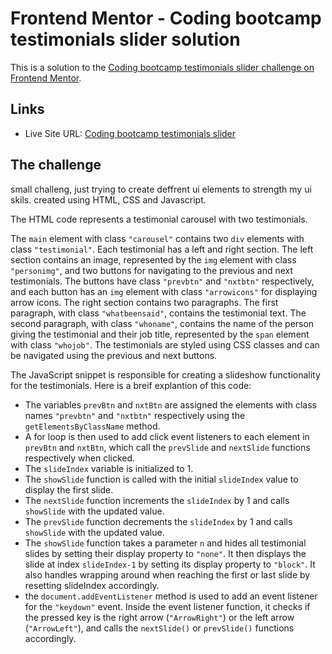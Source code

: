 # Frontend Mentor - Coding bootcamp testimonials slider solution

This is a solution to the [Coding bootcamp testimonials slider challenge on Frontend Mentor](https://www.frontendmentor.io/challenges/coding-bootcamp-testimonials-slider-4FNyLA8JL).


## Links

- Live Site URL: [Coding bootcamp testimonials slider](https://mermory-alloc.github.io/Coding-bootcamp-testimonials-slider/)


## The challenge
small challeng, just trying to create deffrent ui elements to strength my ui skils. created using HTML, CSS and Javascript.

The HTML code represents a testimonial carousel with two testimonials.

The `main` element with class `"carousel"` contains two `div` elements with class `"testimonial"`. Each testimonial has a left and right section.
The left section contains an image, represented by the `img` element with class `"personimg"`, and two buttons for navigating to the previous and next testimonials. The buttons have class `"prevbtn"` and `"nxtbtn"` respectively, and each button has an `img` element with class `"arrowicons"` for displaying arrow icons.
The right section contains two paragraphs. The first paragraph, with class `"whatbeensaid"`, contains the testimonial text. The second paragraph, with class `"whoname"`, contains the name of the person giving the testimonial and their job title, represented by the `span` element with class `"whojob"`.
The testimonials are styled using CSS classes and can be navigated using the previous and next buttons.

The JavaScript snippet is responsible for creating a slideshow functionality for the testimonials. Here is a breif  explantion of this code:
- The variables `prevBtn` and `nxtBtn` are assigned the elements with class names `"prevbtn"` and `"nxtbtn"` respectively using the `getElementsByClassName` method.
- A for loop is then used to add click event listeners to each element in `prevBtn` and `nxtBtn`, which call the `prevSlide` and `nextSlide` functions respectively when clicked.
- The `slideIndex` variable is initialized to 1.
- The `showSlide` function is called with the initial `slideIndex` value to display the first slide.
- The `nextSlide` function increments the `slideIndex` by 1 and calls `showSlide` with the updated value.
- The `prevSlide` function decrements the `slideIndex` by 1 and calls `showSlide` with the updated value.
- The `showSlide` function takes a parameter `n` and hides all testimonial slides by setting their display property to `"none"`. It then displays the slide at index `slideIndex-1` by setting its display property to `"block"`. It also handles wrapping around when reaching the first or last slide by resetting slideIndex accordingly.
- the `document.addEventListener` method is used to add an event listener for the `"keydown"` event. Inside the event listener function, it checks if the pressed key is the right arrow (`"ArrowRight"`) or the left arrow (`"ArrowLeft"`), and calls the `nextSlide()` or `prevSlide()` functions accordingly.
